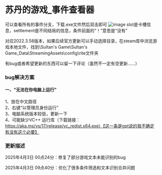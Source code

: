 # 苏丹的游戏_事件查看器
可以查看所有的事件分支，下载.exe文件然后双击即可
![image](https://github.com/user-attachments/assets/00bd93bd-59ef-4732-8bde-d4c4b76803fb)
slot是卡槽信息，settlement是不同结局的信息，条件前面的“！”意思是“没有”

对应2022.3.58版本，如果后续官方更新可以手动选择目录，在steam库中浏览游戏本地文件，找到\Sultan's Game\Sultan's Game_Data\StreamingAssets\config\rite文件夹

有bug或者希望更新的东西可以留一下评论（虽然不一定有空更新……）
### bug解决方案
#### 一、“无法在你电脑上运行”
1、放在中文路径  
2、右键“以管理员身份运行”  
3、电脑系统版本较低，更新一下  
4、可能缺少VC++ 运行库（下载链接：https://aka.ms/vs/17/release/vc_redist.x64.exe）【这一条是gpt说的我不确定有没有这个必要】  
### 更新描述  
2025年4月3日 00点24分：修复了部分游戏文本未能识别的bug  

2025年4月3日 09点40分：优化了很多条件筛选和文本识别合并问题
